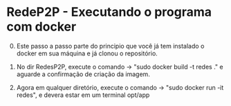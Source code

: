 # RedeP2P - Executando o programa com docker

0. Este passo a passo parte do principio que você já tem instalado o docker em sua máquina e já clonou o repositório.

1. No dir RedesP2P, execute o comando -> "sudo docker build -t redes ." e aguarde a confirmação de criação da imagem.
2. Agora em qualquer diretório, execute o comando -> "sudo docker run -it redes", e devera estar em um terminal opt/app
